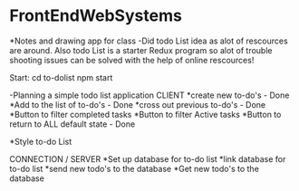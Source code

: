 # FrontEndWebSystems
*Notes and drawing app for class
-Did todo List idea as alot of rescources are around.
Also todo List is a starter Redux program so alot of trouble shooting issues can be solved with the help of online rescources!

Start:
  cd to-dolist
  npm start
  
-Planning a simple todo list application
CLIENT
*create new to-do's  - Done
*Add to the list of to-do's - Done
*cross out previous to-do's - Done
*Button to filter completed tasks
*Button to filter Active tasks
*Button to return to ALL default state - Done

*Style to-do List

CONNECTION / SERVER
*Set up database for to-do list
*link database for to-do list
*send new todo's to the database
*Get new todo's to the database